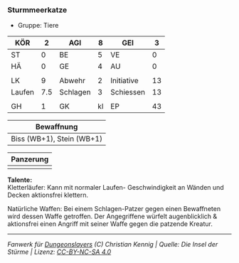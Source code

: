 ### Sturmmeerkatze  
- Gruppe: Tiere  

| KÖR | 2 | AGI | 8 | GEI | 3 |
| --- | --- | --- | --- | --- | --- |
| ST | 0 | BE | 5 | VE | 0 |
| HÄ | 0 | GE | 4 | AU | 0 |
|  |  |  |  |  |  |
| LK | 9 | Abwehr | 2 | Initiative | 13 |
| Laufen | 7.5 | Schlagen | 3 | Schiessen | 13 |
|  |  |  |  |  |  |
| GH | 1 | GK | kl | EP | 43 |


| Bewaffnung |
| --- |
| Biss (WB+1), Stein (WB+1) |


| Panzerung |
| --- |
|  |


**Talente:**  
Kletterläufer: Kann mit normaler Laufen- Geschwindigkeit an Wänden und Decken aktionsfrei klettern.

Natürliche Waffen: Bei einem Schlagen-Patzer gegen einen Bewaffneten wird dessen Waffe getroffen. Der Angegriffene würfelt augenblicklich & aktionsfrei einen Angriff mit seiner Waffe gegen die patzende Kreatur.





___
*Fanwerk für [Dungeonslayers](https://www.dungeonslayers.net/) (C) Christian Kennig | Quelle: Die Insel der Stürme | Lizenz: [CC-BY-NC-SA 4.0](https://creativecommons.org/licenses/by-nc-sa/4.0/deed.de)*
